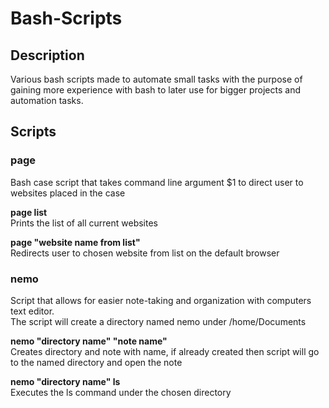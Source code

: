# Bash-Scripts
## Description
Various bash scripts made to automate small tasks with the purpose of gaining more experience with bash to later use for bigger projects and automation tasks.

## Scripts
### page  
Bash case script that takes command line argument $1 to direct user to websites placed in the case  

**page list**  
Prints the list of all current websites  

**page "website name from list"**  
Redirects user to chosen website from list on the default browser  

### nemo  
Script that allows for easier note-taking and organization with computers text editor.  
The script will create a directory named nemo under /home/Documents  

**nemo "directory name" "note name"**  
Creates directory and note with name, if already created then script will go to the named directory and open the note  

**nemo "directory name" ls**  
Executes the ls command under the chosen directory  

